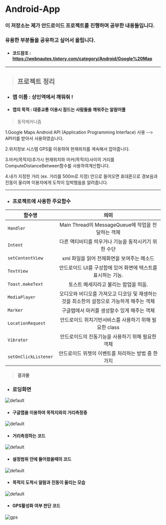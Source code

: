 # Android-App

### 이 저장소는 제가 안드로이드 프로젝트를 진행하며 공부한 내용들입니다. 
### 유용한 부분들을 공유하고 싶어서 올립니다.

* #### 코드참조 : https://webnautes.tistory.com/category/Android/Google%20Map

* * *
>  ## 프로젝트 정리



* ### 앱 이름 : 상인역에서 깨워줘 !
* #### 앱의 목적 : 대중교통 이용시 잠드는 사람들을 깨워주는 알람어플

> 동작메커니즘
 
1.Google Maps Android API (Application Programming Interface) 사용
 --> API키를 받아서 사용하였습니다.
 
2.위치정보 시스템 GPS를 이용하여 현재위치를 계속해서 잡아줍니다.

3.마커(목적지)추가시 현재위치와 마커(목적지)사이의 거리를 ComputeDistanceBetween함수를 사용하여계산합니다.

4.내가 지정한 거리 (ex. 거리를 500m로 지정) 안으로 들어오면 휴대폰으로 경보음과 진동이 울리며 이용자에게 도착이 임박했음을 알려줍니다.

* * *

* ### 프로젝트에 사용한 주요함수
함수명 | 의미 |
---|:---:
`Handler` | Main Thread의 MessageQueue에 작업을 전달하는 객체
`Intent` | 다른 액티비티를 띄우거나 기능을 동작시키기 위한 수단
`setContentView` | xml 파일을 읽어 전체화면을 보여주는 메소드
`TextView` | 안드로이드 UI를 구성함에 있어 화면에 텍스트를 표시하는 기능.
`Toast.makeText` | 토스트 메세지라고 불리는 팝업을 띄움.
`MediaPlayer` | 오디오와 비디오를 가져오고 디코딩 및 재생하는 것을 최소한의 설정으로 가능하게 해주는 객체
`Marker` | 구글맵에서 마커를 생성할수 있게 해주는 객체
`LocationRequest` | 안드로이드 위치기반서비스를 사용하기 위해 필요한 class
`Vibrator` | 안드로이드의 진동기능을 사용하기 위해 필요한 객체
`setOnClickListener` | 안드로이드 위젯의 이벤트를 처리하는 방법 중 한가지


> #### 결과물
* ### 로딩화면
![default](https://user-images.githubusercontent.com/44973398/48718124-206e9880-ec5e-11e8-8d86-1fe15bd2934e.jpg)
* #### 구글맵을 이용하여 목적지와의 거리측정중
![default](https://user-images.githubusercontent.com/44973398/48718230-4a27bf80-ec5e-11e8-99df-a06a1a9d65ec.jpg)

* #### 거리측정하는 코드
![default](https://user-images.githubusercontent.com/44973398/48901299-4aab9a80-ee98-11e8-851d-b537de0fd912.PNG)

* #### 설정범위 안에 들어왔을때의 코드
![default](https://user-images.githubusercontent.com/44973398/48901319-66af3c00-ee98-11e8-89e8-484e12af3781.PNG)

* #### 목적지 도착시 알람과 진동이 울리는 모습
![default](https://user-images.githubusercontent.com/44973398/48718240-5449be00-ec5e-11e8-9d20-6b38e9e3760e.jpg)

* #### GPS활성화 여부 판단 코드
![gps](https://user-images.githubusercontent.com/44973398/48901335-7a5aa280-ee98-11e8-88f7-f2b1621b6f6f.PNG)
